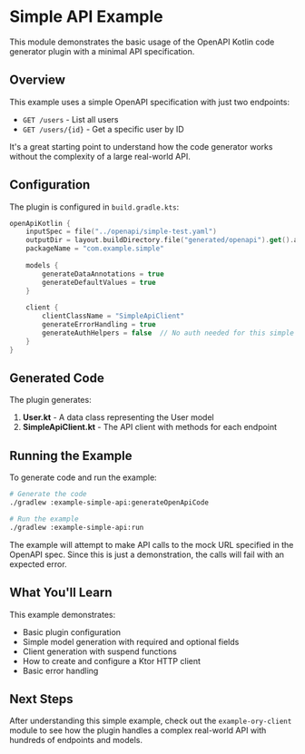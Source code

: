 # Simple API Example

This module demonstrates the basic usage of the OpenAPI Kotlin code generator plugin with a minimal API specification.

## Overview

This example uses a simple OpenAPI specification with just two endpoints:
- `GET /users` - List all users
- `GET /users/{id}` - Get a specific user by ID

It's a great starting point to understand how the code generator works without the complexity of a large real-world API.

## Configuration

The plugin is configured in `build.gradle.kts`:

```kotlin
openApiKotlin {
    inputSpec = file("../openapi/simple-test.yaml")
    outputDir = layout.buildDirectory.file("generated/openapi").get().asFile
    packageName = "com.example.simple"
    
    models {
        generateDataAnnotations = true
        generateDefaultValues = true
    }
    
    client {
        clientClassName = "SimpleApiClient"
        generateErrorHandling = true
        generateAuthHelpers = false  // No auth needed for this simple example
    }
}
```

## Generated Code

The plugin generates:
1. **User.kt** - A data class representing the User model
2. **SimpleApiClient.kt** - The API client with methods for each endpoint

## Running the Example

To generate code and run the example:

```bash
# Generate the code
./gradlew :example-simple-api:generateOpenApiCode

# Run the example
./gradlew :example-simple-api:run
```

The example will attempt to make API calls to the mock URL specified in the OpenAPI spec. Since this is just a demonstration, the calls will fail with an expected error.

## What You'll Learn

This example demonstrates:
- Basic plugin configuration
- Simple model generation with required and optional fields
- Client generation with suspend functions
- How to create and configure a Ktor HTTP client
- Basic error handling

## Next Steps

After understanding this simple example, check out the `example-ory-client` module to see how the plugin handles a complex real-world API with hundreds of endpoints and models.